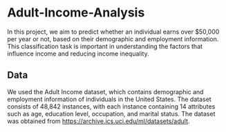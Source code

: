 # Adult-Income-Analysis

In this project, we aim to predict whether an individual earns over $50,000 per year or not, based on their demographic and employment information. This classification task is important in understanding the factors that influence income and reducing income inequality.

## Data
We used the Adult Income dataset, which contains demographic and employment information of individuals in the United States. The dataset consists of 48,842 instances, with each instance containing 14 attributes such as age, education level, occupation, and marital status. The dataset was obtained from https://archive.ics.uci.edu/ml/datasets/adult.

